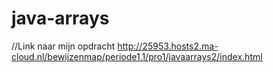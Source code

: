 # java-arrays

//Link naar mijn opdracht http://25953.hosts2.ma-cloud.nl/bewijzenmap/periode1.1/pro1/javaarrays2/index.html
